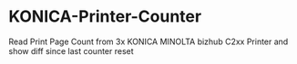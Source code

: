 # KONICA-Printer-Counter
Read Print Page Count from 3x KONICA MINOLTA bizhub C2xx Printer and show diff since last counter reset
